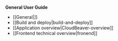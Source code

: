 **General User Guide**
* [[General|]]
* [[Build and deploy|build-and-deploy]]
* [[Application overview|CloudBeaver-overview]]
* [[Frontend technical overview|fronend]]
